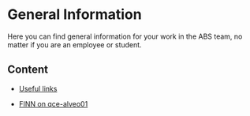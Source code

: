# General Information

Here you can find general information for your work in the ABS team, no matter if you are an employee or student.

Content
-------

- [Useful links](links.md)

- [FINN on qce-alveo01](finn_qce.md)
